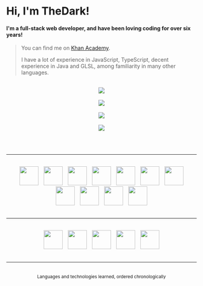 # Hi, I'm TheDark!
#### I'm a full-stack web developer, and have been loving coding for over six years!

> You can find me on <a href="https://www.khanacademy.org/profile/OnlyTheDark/projects">Khan Academy</a>.
>
> I have a lot of experience in JavaScript, TypeScript, decent experience in Java and GLSL, among familiarity in many other languages.

<br>

<div align="center">
    <div>
        <a href="https://github.com/anuraghazra/github-readme-stats#github-stats-card">
            <img src="https://github-readme-stats.vercel.app/api?username=99thedark&theme=tokyonight&show_icons=true">
        </a>
        <br><br>
        <a href="https://git.io/streak-stats">
            <img src="https://streak-stats.demolab.com?user=99thedark&theme=tokyonight">
        </a>
        <br><br>
        <a href="https://github.com/anuraghazra/github-readme-stats#top-languages-card">
            <img src="https://github-readme-stats.vercel.app/api/top-langs/?username=99thedark&theme=tokyonight&layout=compact&langs_count=10&exclude_repo=Hello-World&hide=markdown">
        </a>
        <br><br>
        <a href="https://github.com/Ashutosh00710/github-readme-activity-graph">
            <img src="https://github-readme-activity-graph.vercel.app/graph?username=99thedark&theme=tokyo-night">
        </a>
    </div>
</div>

<br><br>

<hr>

<br>

<div align="center">
    <img src="https://cdn.jsdelivr.net/gh/devicons/devicon/icons/javascript/javascript-original.svg" height="50px" hspace="5px">
    <img src="https://cdn.jsdelivr.net/gh/devicons/devicon/icons/html5/html5-original.svg" height="50px" hspace="5px">
    <img src="https://cdn.cdnlogo.com/logos/c/18/css.svg" height="50px" hspace="5px">
    <img src="https://cdn.jsdelivr.net/gh/devicons/devicon/icons/python/python-original.svg" height="50px" hspace="5px">
    <img src="https://cdn.jsdelivr.net/gh/devicons/devicon/icons/java/java-original.svg" height="50px" hspace="5px">
    <img src="https://static-00.iconduck.com/assets.00/sql-database-generic-icon-380x512-ez505zus.png" height="50px" hspace="5px">
    <img src="https://upload.wikimedia.org/wikipedia/commons/thumb/2/25/WebGL_Logo.svg/1024px-WebGL_Logo.svg.png?20210505165026" height="50px" hspace="5px">
    <img src="https://cdn.jsdelivr.net/gh/devicons/devicon/icons/csharp/csharp-original.svg" height="50px" hspace="5px">
    <img src="https://cdn.jsdelivr.net/gh/devicons/devicon/icons/typescript/typescript-original.svg" height="50px" hspace="5px">
    <img src="https://cdn.jsdelivr.net/gh/devicons/devicon/icons/sass/sass-original.svg" height="50px" hspace="5px">
    <img src="https://cdn.jsdelivr.net/gh/devicons/devicon/icons/julia/julia-original.svg" height="50px" hspace="5px">
</div>

<br>

<hr>

<br>

<div align="center">
    <img src="https://cdn.jsdelivr.net/gh/devicons/devicon/icons/processing/processing-original.svg" height="50px" hspace="5px">
    <img src="https://upload.wikimedia.org/wikipedia/commons/thumb/c/c6/P5.js_icon.svg/2048px-P5.js_icon.svg.png" height="50px" hspace="5px">
    <img src="https://cdn-icons-png.flaticon.com/512/5968/5968322.png" height="50px" hspace="5px">
    <img src="https://cdn.jsdelivr.net/gh/devicons/devicon/icons/jquery/jquery-original.svg" height="50px" hspace="5px">
    <img src="https://cdn.jsdelivr.net/gh/devicons/devicon/icons/azure/azure-original.svg" height="50px" hspace="5px">
    <!-- <img src="https://llvm.org/img/DragonMedium.png" height="50px" hspace="5px"> -->
    <!-- <img src="https://cdn.jsdelivr.net/gh/devicons/devicon/icons/react/react-original.svg" height="50px" hspace="5px"> -->
</div>

<br>

<hr>

<br>

<div align="middle"><sup>Languages and technologies learned, ordered chronologically</sup></div>

